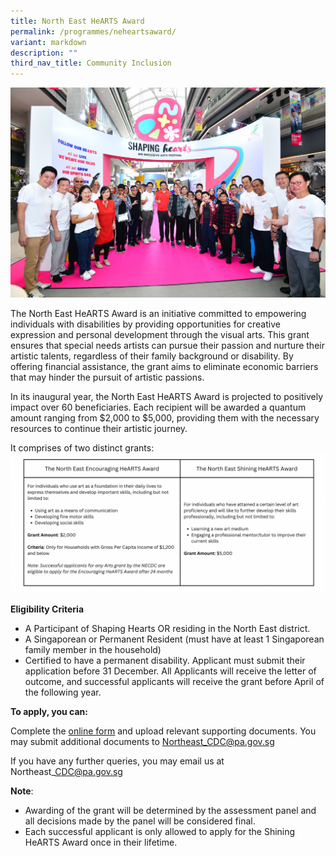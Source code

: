 ```yaml
---
title: North East HeARTS Award
permalink: /programmes/neheartsaward/
variant: markdown
description: ""
third_nav_title: Community Inclusion
---
```

![](/images/R85_5236.jpg)

The North East HeARTS Award is an initiative committed to empowering individuals with disabilities by providing opportunities for creative expression and personal development through the visual arts. This grant ensures that special needs artists can pursue their passion and nurture their artistic talents, regardless of their family background or disability. By offering financial assistance, the grant aims to eliminate economic barriers that may hinder the pursuit of artistic passions.

In its inaugural year, the North East HeARTS Award is projected to positively impact over 60 beneficiaries. Each recipient will be awarded a quantum amount ranging from $2,000 to $5,000, providing them with the necessary resources to continue their artistic journey.

It comprises of two distinct grants:  
![](/images/The_North_East_HeARTS_Award__1__FINAL.png)

**Eligibility Criteria** 

* A Participant of Shaping Hearts OR residing in the North East district. 
* A Singaporean or Permanent Resident (must have at least 1 Singaporean family member in the household) 
* Certified to have a permanent disability. Applicant must submit their application before 31 December. All Applicants will receive the letter of outcome, and successful applicants will receive the grant before April of the following year.

**To apply, you can:**

Complete the [online form](https://form.gov.sg/651d445d1e31570012bb6ac5) and upload relevant supporting documents. You may submit additional documents to [Northeast\_CDC@pa.gov.sg](mailto:Northeast_CDC@pa.gov.sg)

If you have any further queries, you may email us at Northeast\_CDC@pa.gov.sg

**Note**: 

*   Awarding of the grant will be determined by the assessment panel and all decisions made by the panel will be considered final. 
*   Each successful applicant is only allowed to apply for the Shining HeARTS Award once in their lifetime.